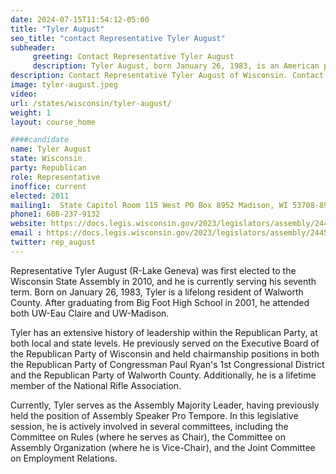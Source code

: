```yaml
---
date: 2024-07-15T11:54:12-05:00
title: "Tyler August"
seo_title: "contact Representative Tyler August"
subheader:
     greeting: Contact Representative Tyler August
     description: Tyler August, born January 26, 1983, is an American politician affiliated with the Republican Party. He serves as a member of the Wisconsin State Assembly, representing District 32, and assumed office in 2011.
description: Contact Representative Tyler August of Wisconsin. Contact information for Tyler August includes email address, phone number, and mailing address.
image: tyler-august.jpeg
video:
url: /states/wisconsin/tyler-august/
weight: 1
layout: course_home

####candidate
name: Tyler August
state: Wisconsin
party: Republican
role: Representative
inoffice: current
elected: 2011
mailing1:  State Capitol Room 115 West PO Box 8952 Madison, WI 53708-8952
phone1: 608-237-9132
website: https://docs.legis.wisconsin.gov/2023/legislators/assembly/2445/
email : https://docs.legis.wisconsin.gov/2023/legislators/assembly/2445/
twitter: rep_august
---
```

Representative Tyler August (R-Lake Geneva) was first elected to the Wisconsin State Assembly in 2010, and he is currently serving his seventh term. Born on January 26, 1983, Tyler is a lifelong resident of Walworth County. After graduating from Big Foot High School in 2001, he attended both UW-Eau Claire and UW-Madison.

Tyler has an extensive history of leadership within the Republican Party, at both local and state levels. He previously served on the Executive Board of the Republican Party of Wisconsin and held chairmanship positions in both the Republican Party of Congressman Paul Ryan's 1st Congressional District and the Republican Party of Walworth County. Additionally, he is a lifetime member of the National Rifle Association.

Currently, Tyler serves as the Assembly Majority Leader, having previously held the position of Assembly Speaker Pro Tempore. In this legislative session, he is actively involved in several committees, including the Committee on Rules (where he serves as Chair), the Committee on Assembly Organization (where he is Vice-Chair), and the Joint Committee on Employment Relations.
